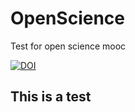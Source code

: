 # OpenScience
Test for open science mooc


[![DOI](https://zenodo.org/badge/DOI/10.5281/zenodo.3356370.svg)](https://doi.org/10.5281/zenodo.3356370)

<h2>
This is a test
</h2>

